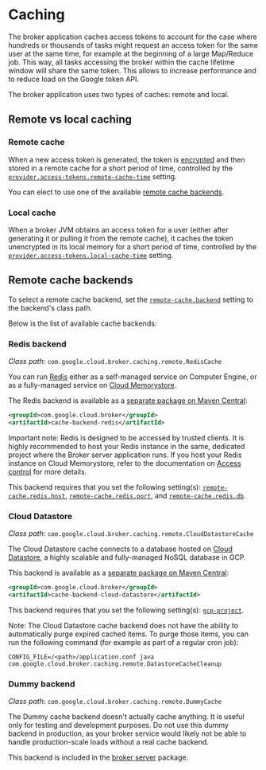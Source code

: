 # Caching

The broker application caches access tokens to account for the case where hundreds or thousands
of tasks might request an access token for the same user at the same time, for example at the beginning
of a large Map/Reduce job. This way, all tasks accessing the broker within the cache lifetime window
will share the same token. This allows to increase performance and to reduce load on the Google token API.

The broker application uses two types of caches: remote and local.

## Remote vs local caching

### Remote cache

When a new access token is generated, the token is [encrypted](encryption.md) and then stored in a
remote cache for a short period of time, controlled by the [`provider.access-tokens.remote-cache-time`](settings.md#provideraccess-tokensremote-cache-time)
setting.

You can elect to use one of the available [remote cache backends](#remote-cache-backends).

### Local cache

When a broker JVM obtains an access token for a user (either after generating it or pulling it from
the remote cache), it caches the token unencrypted in its local memory for a short period of time,
controlled by the [`provider.access-tokens.local-cache-time`](settings.md#provideraccess-tokenslocal-cache-time) setting.

## Remote cache backends

To select a remote cache backend, set the [`remote-cache.backend`](settings.md#remote-cachebackend) setting
to the backend's class path.

Below is the list of available cache backends:

### Redis backend

_Class path:_ `com.google.cloud.broker.caching.remote.RedisCache`

You can run [Redis](https://redis.io/) either as a self-managed service on Computer Engine, or as a fully-managed
service on [Cloud Memorystore](https://cloud.google.com/memorystore/docs/redis/).

The Redis backend is available as a [separate package on Maven Central](https://search.maven.org/search?q=g:com.google.cloud.broker%20AND%20a:cache-backend-redis):

```xml
<groupId>com.google.cloud.broker</groupId>
<artifactId>cache-backend-redis</artifactId>
```

Important note: Redis is designed to be accessed by trusted clients. It is highly recommended to host your Redis
instance in the same, dedicated project where the Broker server application runs. If you host your Redis instance on
Cloud Memorystore, refer to the documentation on [Access control](https://cloud.google.com/memorystore/docs/redis/access-control)
for more details.

This backend requires that you set the following setting(s): [`remote-cache.redis.host`](settings.md#remote-cacheredishost),
[`remote-cache.redis.port`](settings.md#remote-cacheredisport), and
[`remote-cache.redis.db`](settings.md#remote-cacheredisdb).

### Cloud Datastore

_Class path:_ `com.google.cloud.broker.caching.remote.CloudDatastoreCache`

The Cloud Datastore cache connects to a database hosted on [Cloud Datastore](https://cloud.google.com/datastore),
a highly scalable and fully-managed NoSQL database in GCP.

This backend is available as a [separate package on Maven Central](https://search.maven.org/search?q=g:com.google.cloud.broker%20AND%20a:cache-backend-cloud-datastore):

```xml
<groupId>com.google.cloud.broker</groupId>
<artifactId>cache-backend-cloud-datastore</artifactId>
```

This backend requires that you set the following setting(s): [`gcp-project`](settings.md#gcp-project).

Note: The Cloud Datastore cache backend does not have the ability to automatically purge expired cached items. To purge
those items, you can run the following command (for example as part of a regular cron job):

```shell
CONFIG_FILE=/<path>/application.conf java com.google.cloud.broker.caching.remote.DatastoreCacheCleanup
```

### Dummy backend

_Class path:_ `com.google.cloud.broker.caching.remote.DummyCache`

The Dummy cache backend doesn't actually cache anything. It is useful only for testing and development purposes.
Do not use this dummy backend in production, as your broker service would likely not be able to handle production-scale
loads without a real cache backend.

This backend is included in the [broker server](broker-server.md) package.
